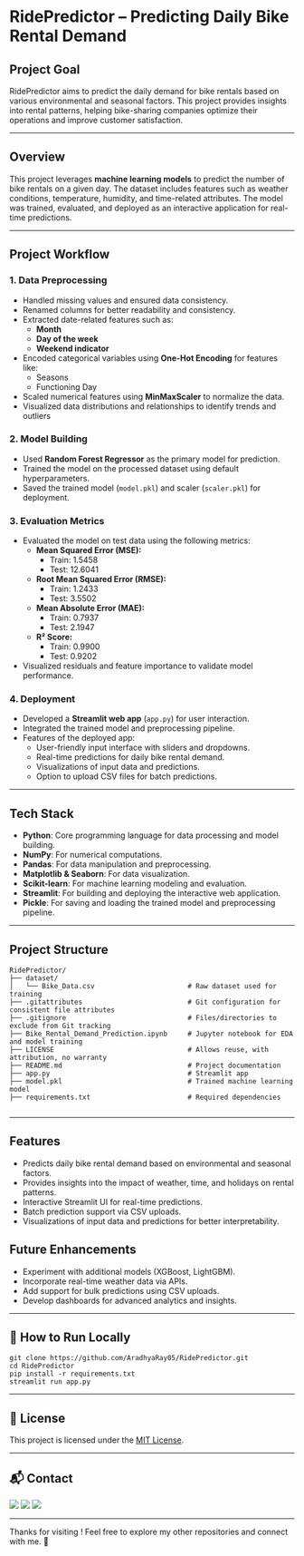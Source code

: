 # RidePredictor – Predicting Daily Bike Rental Demand

## Project Goal
RidePredictor aims to predict the daily demand for bike rentals based on various environmental and seasonal factors. This project provides insights into rental patterns, helping bike-sharing companies optimize their operations and improve customer satisfaction.

---

## Overview
This project leverages **machine learning models** to predict the number of bike rentals on a given day. The dataset includes features such as weather conditions, temperature, humidity, and time-related attributes. The model was trained, evaluated, and deployed as an interactive application for real-time predictions.

---

## Project Workflow

### 1. Data Preprocessing
- Handled missing values and ensured data consistency.
- Renamed columns for better readability and consistency.
- Extracted date-related features such as:
  - **Month**
  - **Day of the week**
  - **Weekend indicator**
- Encoded categorical variables using **One-Hot Encoding** for features like:
  - Seasons
  - Functioning Day
- Scaled numerical features using **MinMaxScaler** to normalize the data.
- Visualized data distributions and relationships to identify trends and outliers

### 2. Model Building
- Used **Random Forest Regressor** as the primary model for prediction.
- Trained the model on the processed dataset using default hyperparameters.
- Saved the trained model (`model.pkl`) and scaler (`scaler.pkl`) for deployment.

### 3. Evaluation Metrics
- Evaluated the model on test data using the following metrics:
  - **Mean Squared Error (MSE):**
    - Train: 1.5458
    - Test: 12.6041
  - **Root Mean Squared Error (RMSE):**
    - Train: 1.2433
    - Test: 3.5502
  - **Mean Absolute Error (MAE):**
    - Train: 0.7937
    - Test: 2.1947
  - **R² Score:**
    - Train: 0.9900
    - Test: 0.9202
- Visualized residuals and feature importance to validate model performance.

### 4. Deployment
- Developed a **Streamlit web app** (`app.py`) for user interaction.
- Integrated the trained model and preprocessing pipeline.
- Features of the deployed app:
  - User-friendly input interface with sliders and dropdowns.
  - Real-time predictions for daily bike rental demand.
  - Visualizations of input data and predictions.
  - Option to upload CSV files for batch predictions.

---

## Tech Stack
- **Python**: Core programming language for data processing and model building.
- **NumPy**: For numerical computations.
- **Pandas**: For data manipulation and preprocessing.
- **Matplotlib & Seaborn**: For data visualization.
- **Scikit-learn**: For machine learning modeling and evaluation.
- **Streamlit**: For building and deploying the interactive web application.
- **Pickle**: For saving and loading the trained model and preprocessing pipeline.

---

## Project Structure

```
RidePredictor/
├── dataset/
│   └── Bike_Data.csv                       # Raw dataset used for training
├── .gitattributes                          # Git configuration for consistent file attributes
├── .gitignore                              # Files/directories to exclude from Git tracking
├── Bike_Rental_Demand_Prediction.ipynb     # Jupyter notebook for EDA and model training
├── LICENSE                                 # Allows reuse, with attribution, no warranty
├── README.md                               # Project documentation
├── app.py                                  # Streamlit app
├── model.pkl                               # Trained machine learning model
├── requirements.txt                        # Required dependencies


```

---

## Features
- Predicts daily bike rental demand based on environmental and seasonal factors.
- Provides insights into the impact of weather, time, and holidays on rental patterns.
- Interactive Streamlit UI for real-time predictions.
- Batch prediction support via CSV uploads.
- Visualizations of input data and predictions for better interpretability.

## Future Enhancements

- Experiment with additional models (XGBoost, LightGBM).
- Incorporate real-time weather data via APIs.
- Add support for bulk predictions using CSV uploads.
- Develop dashboards for advanced analytics and insights.
---

## 📌 How to Run Locally  

```
git clone https://github.com/AradhyaRay05/RidePredictor.git
cd RidePredictor
pip install -r requirements.txt
streamlit run app.py
```

---

## 📄 License

This project is licensed under the [MIT License](LICENSE).

---

## 📬 Contact

<p>
  <a href="mailto:aradhyaray99@gmail.com"><img src="https://img.shields.io/badge/Email-D14836?style=for-the-badge&logo=gmail&logoColor=white" /></a>
  <a href="www.linkedin.com/in/rayaradhya"><img src="https://img.shields.io/badge/LinkedIn-blue?style=for-the-badge&logo=linkedin&logoColor=white" /></a>
  <a href="https://github.com/AradhyaRay05"><img src="https://img.shields.io/badge/GitHub-181717?style=for-the-badge&logo=github&logoColor=white" /></a>
</p>

---

Thanks for visiting ! Feel free to explore my other repositories and connect with me. 🚀
